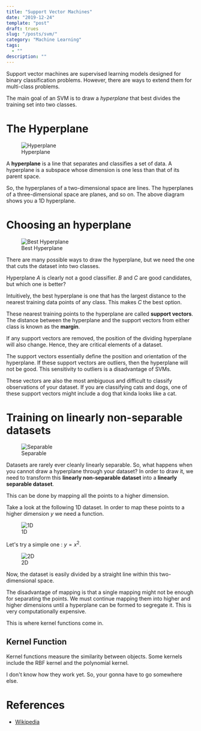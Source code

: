 ```yaml
---
title: "Support Vector Machines"
date: "2019-12-24"
template: "post"
draft: trues
slug: "/posts/svm/"
category: "Machine Learning"
tags:
  - ""
description: ""
---
```


Support vector machines are supervised learning models designed for binary classification problems. However, there are ways to extend them for multi-class problems.

The main goal of an SVM is to draw a *hyperplane* that best divides the training set into two classes.

# The Hyperplane

<figure style="width: 600px">
	<img src="/media/machine learning/svm/hyperplane.png" alt="Hyperplane">
	<figcaption>Hyperplane</figcaption>
</figure>

A **hyperplane** is a line that separates and classifies a set of data. A hyperplane is a subspace whose dimension is one less than that of its parent space.

So, the hyperplanes of a two-dimensional space are lines. The hyperplanes of a three-dimensional space are planes, and so on. The above diagram shows you a 1D hyperplane.

# Choosing an hyperplane

<figure style="width: 500px">
	<img src="/media/machine learning/svm/best-hyperplane.png" alt="Best Hyperplane">
	<figcaption>Best Hyperplane</figcaption>
</figure>

There are many possible ways to draw the hyperplane, but we need the one that cuts the dataset into two classes.

Hyperplane $A$ is clearly not a good classifier. $B$ and $C$ are good candidates, but which one is better?

Intuitively, the best hyperplane is one that has the largest distance to the nearest training data points of any class. This makes $C$ the best option.

These nearest training points to the hyperplane are called **support vectors**. The distance between the hyperplane and the support vectors from either class is known as the **margin**.

If any support vectors are removed, the position of the dividing hyperplane will also change. Hence, they are critical elements of a dataset.

The support vectors essentially define the position and orientation of the hyperplane. If these support vectors are outliers, then the hyperplane will not be good. This sensitivity to outliers is a disadvantage of SVMs.

These vectors are also the most ambiguous and difficult to classify observations of your dataset. If you are classifying cats and dogs, one of these support vectors might include a dog that kinda looks like a cat.

# Training on linearly non-separable datasets

<figure style="width: 750px">
	<img src="/media/machine learning/svm/separable.png" alt="Separable">
	<figcaption>Separable</figcaption>
</figure>

Datasets are rarely ever cleanly linearly separable. So, what happens when you cannot draw a hyperplane through your dataset? In order to draw it, we need to transform this **linearly non-separable dataset** into a **linearly separable dataset**.

This can be done by mapping all the points to a higher dimension.

Take a look at the following 1D dataset. In order to map these points to a higher dimension $y$ we need a function.

<figure style="width: 600px">
	<img src="/media/machine learning/svm/1D.png" alt="1D">
	<figcaption>1D</figcaption>
</figure>

Let's try a simple one : $y = x^2$.

<figure style="width: 550px">
	<img src="/media/machine learning/svm/2D.png" alt="2D">
	<figcaption>2D</figcaption>
</figure>

Now, the dataset is easily divided by a straight line within this two-dimensional space.

The disadvantage of mapping is that a single mapping might not be enough for separating the points. We must continue mapping them into higher and higher dimensions until a hyperplane can be formed to segregate it. This is very computationally expensive.

This is where kernel functions come in.

## Kernel Function

Kernel functions measure the similarity between objects. Some kernels include the RBF kernel and the polynomial kernel.

I don't know how they work yet. So, your gonna have to go somewhere else.

# References

- [Wikipedia](https://en.wikipedia.org/wiki/Support-vector_machine#Linear_SVM)
